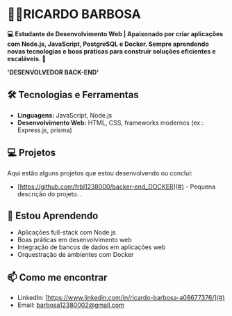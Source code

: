 # 👩‍💻RICARDO BARBOSA

**💻 Estudante de Desenvolvimento Web | Apaixonado por criar aplicações com Node.js, JavaScript, PostgreSQL e Docker. Sempre aprendendo novas tecnologias e boas práticas para construir soluções eficientes e escaláveis. 🚀**

**'DESENVOLVEDOR BACK-END'**

## 🛠 Tecnologias e Ferramentas

- **Linguagens:** JavaScript, Node.js
- **Desenvolvimento Web:** HTML, CSS, frameworks modernos (ex.: Express.js, prisma)

## 💻 Projetos

Aqui estão alguns projetos que estou desenvolvendo ou concluí:

- [https://github.com/frbl1238000/backer-end_DOCKER](#) - Pequena descrição do projeto. .


## 🌱 Estou Aprendendo

- Aplicações full-stack com Node.js  
- Boas práticas em desenvolvimento web  
- Integração de bancos de dados em aplicações web  
- Orquestração de ambientes com Docker  

## 📫 Como me encontrar

 
- LinkedIn: [https://www.linkedin.com/in/ricardo-barbosa-a08677376/](#)  
- Email: barbosa12380002@gmail.com
